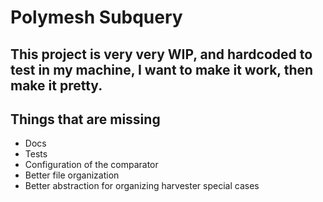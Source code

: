 # Polymesh Subquery

## This project is very very WIP, and hardcoded to test in my machine, I want to make it work, then make it pretty.

## Things that are missing
- Docs
- Tests
- Configuration of the comparator
- Better file organization
- Better abstraction for organizing harvester special cases

